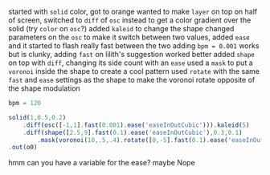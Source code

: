 started with `solid` color, got to orange
wanted to make `layer` on top on half of screen, switched to `diff` of `osc` instead to get a color gradient over the solid (try `color` on `osc`?)
added `kaleid` to change the shape
changed parameters on the `osc` to make it switch between two values, added `ease` and it started to flash really fast between the two
adding `bpm = 0.001` works but is clunky, adding `fast` on lilith's suggestion worked better
added `shape` on top with `diff`, changing its side count with an `ease`
used a `mask` to put a `voronoi` inside the shape to create a cool pattern
used `rotate` with the same `fast` and `ease` settings as the shape to make the voronoi rotate opposite of the shape modulation

```js
bpm = 120

solid(1,0.5,0.2)
	.diff(osc([-1,1].fast(0.001).ease('easeInOutCubic'))).kaleid(5)
	.diff(shape([2.5,9].fast(0.1).ease('easeInOutCubic'),0.3,0.1)
		.mask(voronoi(10,.5,.4).rotate([0,-5].fast(0.1).ease('easeInOutCubic'))))
.out(o0)
```

hmm can you have a variable for the ease? maybe
Nope